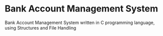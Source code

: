 # Bank Account Management System

Bank Account Management System written in C programming language, using Structures and File Handling
